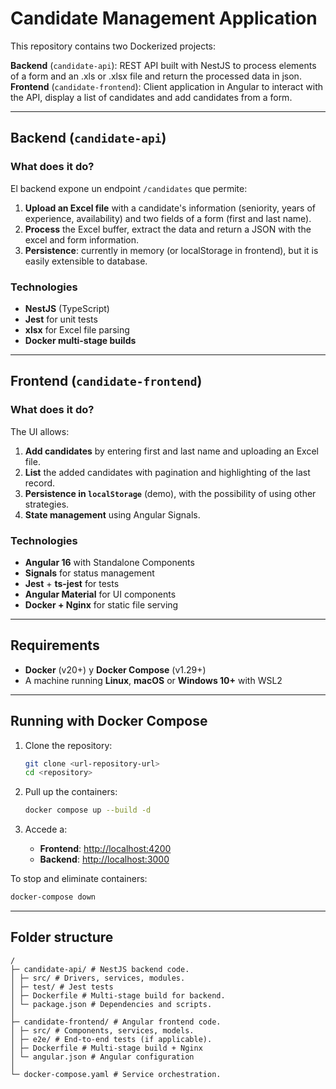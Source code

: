 # Candidate Management Application

This repository contains two Dockerized projects:

**Backend** (`candidate-api`): REST API built with NestJS to process elements of a form and an .xls or .xlsx file and return the processed data in json.
**Frontend** (`candidate-frontend`): Client application in Angular to interact with the API, display a list of candidates and add candidates from a form.

---

## Backend (`candidate-api`)

### What does it do?

El backend expone un endpoint `/candidates` que permite:

1. **Upload an Excel file** with a candidate's information (seniority, years of experience, availability) and two fields of a form (first and last name).
2. **Process** the Excel buffer, extract the data and return a JSON with the excel and form information.
3. **Persistence**: currently in memory (or localStorage in frontend), but it is easily extensible to database.

### Technologies

* **NestJS** (TypeScript)
* **Jest** for unit tests
* **xlsx** for Excel file parsing
* **Docker multi-stage builds**

---

## Frontend (`candidate-frontend`)

### What does it do?

The UI allows:

1. **Add candidates** by entering first and last name and uploading an Excel file.
2. **List** the added candidates with pagination and highlighting of the last record.
3. **Persistence in `localStorage`** (demo), with the possibility of using other strategies.
4. **State management** using Angular Signals.

### Technologies

* **Angular 16** with Standalone Components
* **Signals** for status management
* **Jest** + **ts-jest** for tests
* **Angular Material** for UI components
* **Docker + Nginx** for static file serving

---

## Requirements

* **Docker** (v20+) y **Docker Compose** (v1.29+)
* A machine running **Linux**, **macOS** or **Windows 10+** with WSL2

---

## Running with Docker Compose

1. Clone the repository:

   ```bash
   git clone <url-repository-url>
   cd <repository>
   ```
2. Pull up the containers:

   ```bash
   docker compose up --build -d
   ```
3. Accede a:

   * **Frontend**: [http://localhost:4200](http://localhost:4200)
   * **Backend**: [http://localhost:3000](http://localhost:3000)

To stop and eliminate containers:

```bash
docker-compose down
```

---

## Folder structure

```
/  
├─ candidate-api/ # NestJS backend code.
│ ├─ src/ # Drivers, services, modules.
│ ├─ test/ # Jest tests
│ ├─ Dockerfile # Multi-stage build for backend.
│ └─ package.json # Dependencies and scripts.
│
├─ candidate-frontend/ # Angular frontend code.
│ ├─ src/ # Components, services, models.
│ ├─ e2e/ # End-to-end tests (if applicable).
│ ├─ Dockerfile # Multi-stage build + Nginx
│ └─ angular.json # Angular configuration
│
└─ docker-compose.yaml # Service orchestration.
```
